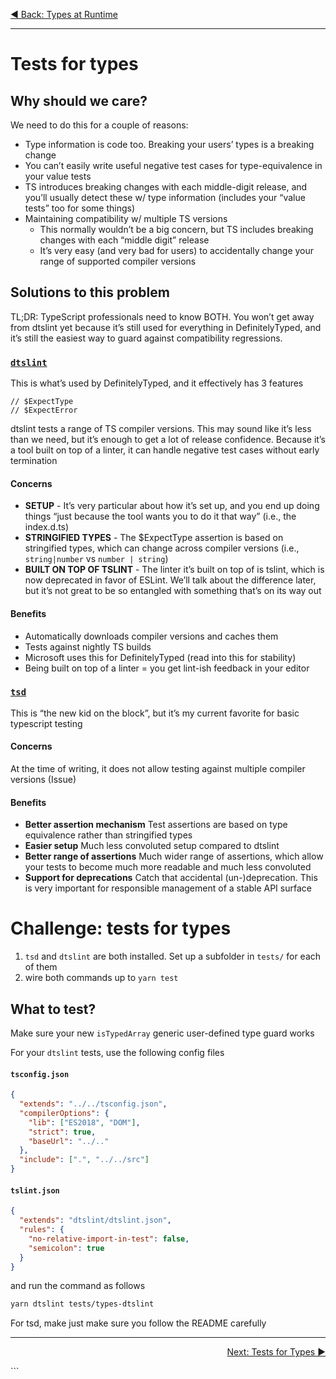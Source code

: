 <p align='left'>
 <a href="./08-types-at-runtime.md">◀ Back: Types at Runtime</a>
</p>

---

# Tests for types

## Why should we care?

We need to do this for a couple of reasons:

- Type information is code too. Breaking your users’ types is a breaking change
- You can’t easily write useful negative test cases for type-equivalence in your value tests
- TS introduces breaking changes with each middle-digit release, and you’ll usually detect these w/ type information (includes your “value tests” too for some things)
- Maintaining compatibility w/ multiple TS versions
  - This normally wouldn’t be a big concern, but TS includes breaking changes with each “middle digit” release
  - It’s very easy (and very bad for users) to accidentally change your range of supported compiler versions

## Solutions to this problem

TL;DR: TypeScript professionals need to know BOTH. You won’t get away from dtslint yet because it’s still used for everything in DefinitelyTyped, and it’s still the easiest way to guard against compatibility regressions.

### [`dtslint`](https://github.com/microsoft/dtslint)

This is what’s used by DefinitelyTyped, and it effectively has 3 features

```
// $ExpectType
// $ExpectError
```

dtslint tests a range of TS compiler versions. This may sound like it’s less than we need, but it’s enough to get a
lot of release confidence. Because it’s a tool built on top of a linter, it can handle negative test cases
without early termination

#### Concerns

- **SETUP** - It’s very particular about how it’s set up, and you end up doing things “just because the tool wants you to do it that way” (i.e., the index.d.ts)
- **STRINGIFIED TYPES** - The \$ExpectType assertion is based on stringified types, which can change across compiler versions (i.e., `string|number` vs `number | string`)
- **BUILT ON TOP OF TSLINT** - The linter it’s built on top of is tslint, which is now deprecated in favor of ESLint. We’ll talk about the difference later, but it’s not great to be so entangled with something that’s on its way out

#### Benefits

- Automatically downloads compiler versions and caches them
- Tests against nightly TS builds
- Microsoft uses this for DefinitelyTyped (read into this for stability)
- Being built on top of a linter = you get lint-ish feedback in your editor

### [`tsd`](https://github.com/SamVerschueren/tsd)

This is “the new kid on the block”, but it’s my current favorite for basic typescript testing

#### Concerns

At the time of writing, it does not allow testing against multiple compiler versions (Issue)

#### Benefits

- **Better assertion mechanism**
  Test assertions are based on type equivalence rather than stringified types
- **Easier setup**
  Much less convoluted setup compared to dtslint
- **Better range of assertions**
  Much wider range of assertions, which allow your tests to become much more readable and much less convoluted
- **Support for deprecations**
  Catch that accidental (un-)deprecation. This is very important for responsible management of a stable API surface

# Challenge: tests for types

1. `tsd` and `dtslint` are both installed. Set up a subfolder in `tests/` for each of them
2. wire both commands up to `yarn test`

## What to test?

Make sure your new `isTypedArray` generic user-defined type guard works

For your `dtslint` tests, use the following config files

#### `tsconfig.json`

```json
{
  "extends": "../../tsconfig.json",
  "compilerOptions": {
    "lib": ["ES2018", "DOM"],
    "strict": true,
    "baseUrl": "../.."
  },
  "include": [".", "../../src"]
}
```

#### `tslint.json`

```json
{
  "extends": "dtslint/dtslint.json",
  "rules": {
    "no-relative-import-in-test": false,
    "semicolon": true
  }
}
```

and run the command as follows

```sh
yarn dtslint tests/types-dtslint
```

For tsd, make just make sure you follow the README carefully

---

<p align='right'>
 <a href="./10-declaration-files.md">Next: Tests for Types ▶</a>
</p>
```
